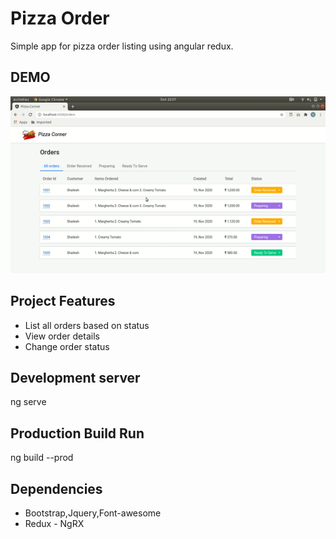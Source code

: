 # Pizza Order

Simple app for pizza order listing using angular redux.

## DEMO

![Demo](./demo.gif)

## Project Features

- List all orders based on status
- View order details
- Change order status

## Development server

ng serve

## Production Build Run

ng build --prod

## Dependencies

- Bootstrap,Jquery,Font-awesome
- Redux - NgRX
